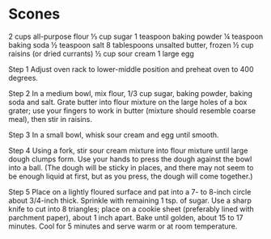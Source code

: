 # Scones

2 cups all-purpose flour 
⅓ cup sugar
1 teaspoon baking powder
¼ teaspoon baking soda
½ teaspoon salt
8 tablespoons unsalted butter, frozen
½ cup raisins (or dried currants)
½ cup sour cream
1 large egg

Step 1
Adjust oven rack to lower-middle position and preheat oven to 400 degrees.

Step 2
In a medium bowl, mix flour, 1/3 cup sugar, baking powder, baking soda and salt. Grate butter into flour mixture on the large holes of a box grater; use your fingers to work in butter (mixture should resemble coarse meal), then stir in raisins.

Step 3
In a small bowl, whisk sour cream and egg until smooth.

Step 4
Using a fork, stir sour cream mixture into flour mixture until large dough clumps form. Use your hands to press the dough against the bowl into a ball. (The dough will be sticky in places, and there may not seem to be enough liquid at first, but as you press, the dough will come together.)

Step 5
Place on a lightly floured surface and pat into a 7- to 8-inch circle about 3/4-inch thick. Sprinkle with remaining 1 tsp. of sugar. Use a sharp knife to cut into 8 triangles; place on a cookie sheet (preferably lined with parchment paper), about 1 inch apart. Bake until golden, about 15 to 17 minutes. Cool for 5 minutes and serve warm or at room temperature.

